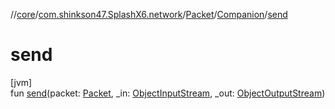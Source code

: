 //[core](../../../../index.md)/[com.shinkson47.SplashX6.network](../../index.md)/[Packet](../index.md)/[Companion](index.md)/[send](send.md)

# send

[jvm]\
fun [send](send.md)(packet: [Packet](../index.md), _in: [ObjectInputStream](https://docs.oracle.com/javase/8/docs/api/java/io/ObjectInputStream.html), _out: [ObjectOutputStream](https://docs.oracle.com/javase/8/docs/api/java/io/ObjectOutputStream.html))
